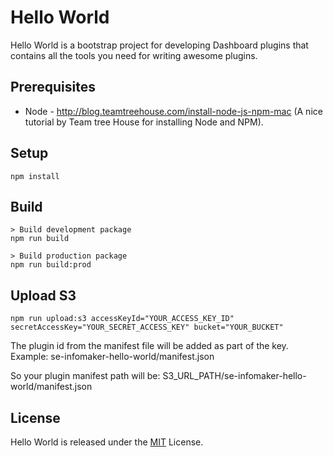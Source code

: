 # Hello World
Hello World is a bootstrap project for developing Dashboard plugins that contains all the tools you need for writing awesome plugins.

## Prerequisites
* Node - http://blog.teamtreehouse.com/install-node-js-npm-mac (A nice tutorial by Team tree House for installing Node and NPM).

## Setup
    npm install

## Build
    > Build development package
    npm run build

    > Build production package
    npm run build:prod

## Upload S3
    npm run upload:s3 accessKeyId="YOUR_ACCESS_KEY_ID" secretAccessKey="YOUR_SECRET_ACCESS_KEY" bucket="YOUR_BUCKET"

The plugin id from the manifest file will be added as part of the key. Example:
    se-infomaker-hello-world/manifest.json

So your plugin manifest path will be:
    S3_URL_PATH/se-infomaker-hello-world/manifest.json

## License
Hello World is released under the [MIT](http://www.opensource.org/licenses/MIT) License.
